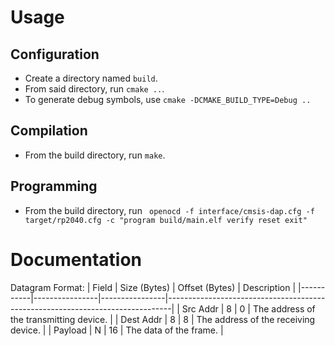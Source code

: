 # Usage
## Configuration
- Create a directory named ```build```.
- From said directory, run ```cmake ..```.
- To generate debug symbols, use ```cmake -DCMAKE_BUILD_TYPE=Debug ..```
## Compilation
- From the build directory, run ```make```.
## Programming
- From the build directory, run
``` openocd -f interface/cmsis-dap.cfg -f target/rp2040.cfg -c "program build/main.elf verify reset exit"```

# Documentation

Datagram Format:
| Field     | Size (Bytes)   | Offset (Bytes) | Description                                                                   |
|-----------|----------------|----------------|-------------------------------------------------------------------------------|
| Src Addr  | 8              | 0              | The address of the transmitting device.                                       |
| Dest Addr | 8              | 8              | The address of the receiving device.                                          |
| Payload   | N              | 16             | The data of the frame.                                                        |